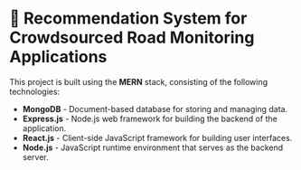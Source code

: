 # 👋 Recommendation System for Crowdsourced Road Monitoring Applications

This project is built using the **MERN** stack, consisting of the following technologies:

- **MongoDB** - Document-based database for storing and managing data.
- **Express.js** - Node.js web framework for building the backend of the application.
- **React.js** - Client-side JavaScript framework for building user interfaces.
- **Node.js** - JavaScript runtime environment that serves as the backend server.


<!---
Blitz123/Blitz123 is a ✨ special ✨ repository because its `README.md` (this file) appears on your GitHub profile.
You can click the Preview link to take a look at your changes.
--->
